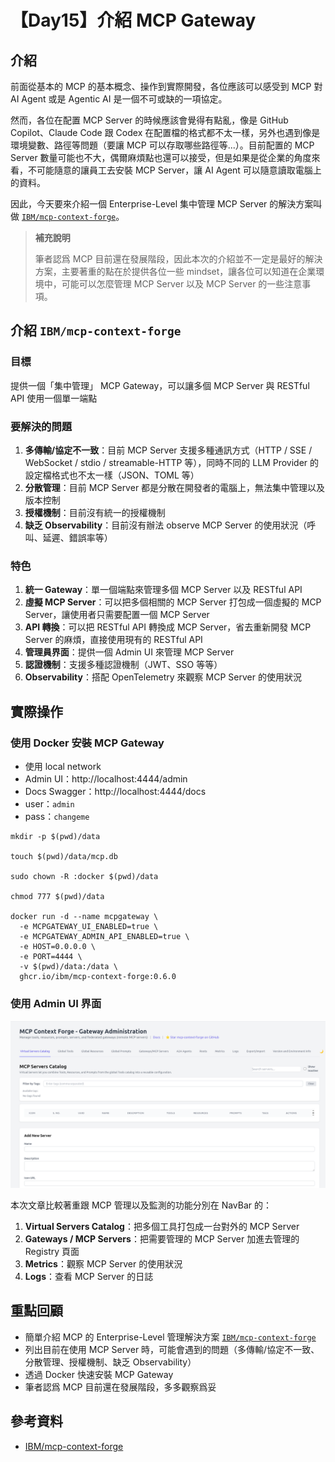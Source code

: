 # 【Day15】介紹 MCP Gateway

## 介紹

前面從基本的 MCP 的基本概念、操作到實際開發，各位應該可以感受到 MCP 對 AI Agent 或是 Agentic AI 是一個不可或缺的一項協定。

然而，各位在配置 MCP Server 的時候應該會覺得有點亂，像是 GitHub Copilot、Claude Code 跟 Codex 在配置檔的格式都不太一樣，另外也遇到像是環境變數、路徑等問題（要讓 MCP 可以存取哪些路徑等...）。目前配置的 MCP Server 數量可能也不大，偶爾麻煩點也還可以接受，但是如果是從企業的角度來看，不可能隨意的讓員工去安裝 MCP Server，讓 AI Agent 可以隨意讀取電腦上的資料。

因此，今天要來介紹一個 Enterprise-Level 集中管理 MCP Server 的解決方案叫做 [`IBM/mcp-context-forge`](https://github.com/IBM/mcp-context-forge)。

> **補充說明**
>
> 筆者認爲 MCP 目前還在發展階段，因此本次的介紹並不一定是最好的解決方案，主要著重的點在於提供各位一些 mindset，讓各位可以知道在企業環境中，可能可以怎麼管理 MCP Server 以及 MCP Server 的一些注意事項。

## 介紹 `IBM/mcp-context-forge`

### 目標

提供一個「集中管理」 MCP Gateway，可以讓多個 MCP Server 與 RESTful API 使用一個單一端點

### 要解決的問題

1. **多傳輸/協定不一致**：目前 MCP Server 支援多種通訊方式（HTTP / SSE / WebSocket / stdio / streamable-HTTP 等），同時不同的 LLM Provider 的設定檔格式也不太一樣（JSON、TOML 等）
1. **分散管理**：目前 MCP Server 都是分散在開發者的電腦上，無法集中管理以及版本控制
1. **授權機制**：目前沒有統一的授權機制
1. **缺乏 Observability**：目前沒有辦法 observe MCP Server 的使用狀況（呼叫、延遲、錯誤率等）

### 特色

1. **統一 Gateway**：單一個端點來管理多個 MCP Server 以及 RESTful API
1. **虛擬 MCP Server**：可以把多個相關的 MCP Server 打包成一個虛擬的 MCP Server，讓使用者只需要配置一個 MCP Server
1. **API 轉換**：可以把 RESTful API 轉換成 MCP Server，省去重新開發 MCP Server 的麻煩，直接使用現有的 RESTful API
1. **管理員界面**：提供一個 Admin UI 來管理 MCP Server
1. **認證機制**：支援多種認證機制（JWT、SSO 等等）
1. **Observability**：搭配 OpenTelemetry 來觀察 MCP Server 的使用狀況

## 實際操作

### 使用 Docker 安裝 MCP Gateway

- 使用 local network
- Admin UI：http://localhost:4444/admin
- Docs Swagger：http://localhost:4444/docs
- user：`admin`
- pass：`changeme`

```shell
mkdir -p $(pwd)/data

touch $(pwd)/data/mcp.db

sudo chown -R :docker $(pwd)/data

chmod 777 $(pwd)/data

docker run -d --name mcpgateway \
  -e MCPGATEWAY_UI_ENABLED=true \
  -e MCPGATEWAY_ADMIN_API_ENABLED=true \
  -e HOST=0.0.0.0 \
  -e PORT=4444 \
  -v $(pwd)/data:/data \
  ghcr.io/ibm/mcp-context-forge:0.6.0
```

### 使用 Admin UI 界面

![20250914123133](https://raw.githubusercontent.com/hsiangjenli/pic-bed/main/images/20250914123133.png)

本次文章比較著重跟 MCP 管理以及監測的功能分別在 NavBar 的：

1. **Virtual Servers Catalog**：把多個工具打包成一台對外的 MCP Server
1. **Gateways / MCP Servers**：把需要管理的 MCP Server 加進去管理的 Registry 頁面
1. **Metrics**：觀察 MCP Server 的使用狀況
1. **Logs**：查看 MCP Server 的日誌

## 重點回顧

- 簡單介紹 MCP 的 Enterprise-Level 管理解決方案 [`IBM/mcp-context-forge`](https://github.com/IBM/mcp-context-forge)
- 列出目前在使用 MCP Server 時，可能會遇到的問題（多傳輸/協定不一致、分散管理、授權機制、缺乏 Observability）
- 透過 Docker 快速安裝 MCP Gateway
- 筆者認爲 MCP 目前還在發展階段，多多觀察爲妥

## 參考資料

- [IBM/mcp-context-forge](https://github.com/IBM/mcp-context-forge)
